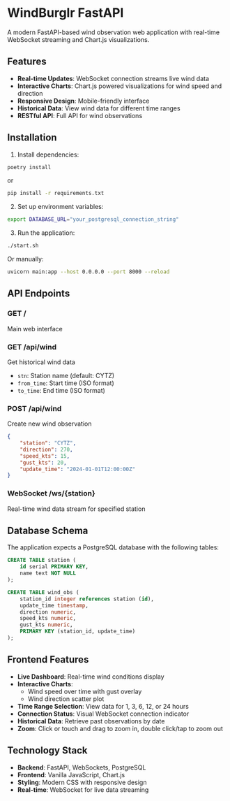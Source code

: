 # WindBurglr FastAPI

A modern FastAPI-based wind observation web application with real-time WebSocket streaming and Chart.js visualizations.

## Features

- **Real-time Updates**: WebSocket connection streams live wind data
- **Interactive Charts**: Chart.js powered visualizations for wind speed and direction
- **Responsive Design**: Mobile-friendly interface
- **Historical Data**: View wind data for different time ranges
- **RESTful API**: Full API for wind observations

## Installation

1. Install dependencies:
```bash
poetry install
```
or
```bash
pip install -r requirements.txt
```

2. Set up environment variables:
```bash
export DATABASE_URL="your_postgresql_connection_string"
```

3. Run the application:
```bash
./start.sh
```

Or manually:
```bash
uvicorn main:app --host 0.0.0.0 --port 8000 --reload
```

## API Endpoints

### GET /
Main web interface

### GET /api/wind
Get historical wind data
- `stn`: Station name (default: CYTZ)
- `from_time`: Start time (ISO format)
- `to_time`: End time (ISO format)

### POST /api/wind
Create new wind observation
```json
{
    "station": "CYTZ",
    "direction": 270,
    "speed_kts": 15,
    "gust_kts": 20,
    "update_time": "2024-01-01T12:00:00Z"
}
```

### WebSocket /ws/{station}
Real-time wind data stream for specified station

## Database Schema

The application expects a PostgreSQL database with the following tables:

```sql
CREATE TABLE station (
    id serial PRIMARY KEY,
    name text NOT NULL
);

CREATE TABLE wind_obs (
    station_id integer references station (id),
    update_time timestamp,
    direction numeric,
    speed_kts numeric,
    gust_kts numeric,
    PRIMARY KEY (station_id, update_time)
);
```

## Frontend Features

- **Live Dashboard**: Real-time wind conditions display
- **Interactive Charts**:
  - Wind speed over time with gust overlay
  - Wind direction scatter plot
- **Time Range Selection**: View data for 1, 3, 6, 12, or 24 hours
- **Connection Status**: Visual WebSocket connection indicator
- **Historical Data**: Retrieve past observations by date
- **Zoom**: Click or touch and drag to zoom in, double click/tap to zoom out

## Technology Stack

- **Backend**: FastAPI, WebSockets, PostgreSQL
- **Frontend**: Vanilla JavaScript, Chart.js
- **Styling**: Modern CSS with responsive design
- **Real-time**: WebSocket for live data streaming
